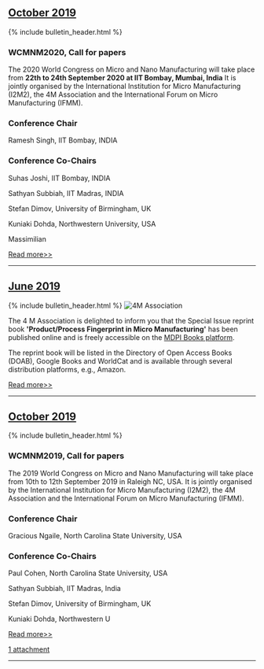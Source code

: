 ## [October 2019](/4m-association/bulletin/2019/october.html)

{% include bulletin_header.html %}
### WCMNM2020, Call for papers

The 2020 World Congress on Micro and Nano Manufacturing will take place from **22th to 24th September 2020 at IIT Bombay, Mumbai, India**
It is jointly organised by the International Institution for Micro Manufacturing (I2M2), the 4M Association and the International Forum on Micro Manufacturing (IFMM).

### Conference Chair

Ramesh Singh, IIT Bombay, INDIA

### Conference Co-Chairs

Suhas Joshi, IIT Bombay, INDIA

Sathyan Subbiah, IIT Madras, INDIA

Stefan Dimov, University of Birmingham, UK

Kuniaki Dohda, Northwestern University, USA

Massimilian

[Read more>>](/4m-association/bulletin/2019/october.html)


---


    
## [June 2019](/4m-association/bulletin/2019/june.html)
  
{% include bulletin_header.html %}
![4M Association](/4m-association/assets/images/ProductProcess_Fingerprint_in_Micro_Manufacturing_0.jpg)

The 4 M Association is delighted to inform you that the Special Issue reprint book **'Product/Process Fingerprint in Micro Manufacturing'** has been published online and is freely accessible on the [MDPI Books platform](http://www.mdpi.com/books/pdfview/book/1325).

The reprint book will be listed in the Directory of Open Access Books (DOAB), Google Books and WorldCat and is available through several distribution platforms, e.g., Amazon.

[Read more>>](/4m-association/bulletin/2019/june.html)


---


## [October 2019](/4m-association/bulletin/2019/october.html)

{% include bulletin_header.html %}
### WCMNM2019, Call for papers

The 2019 World Congress on Micro and Nano Manufacturing will take place from 10th to 12th September 2019 in Raleigh NC, USA.
It is jointly organised by the International Institution for Micro Manufacturing (I2M2), the 4M Association and the International Forum on Micro Manufacturing (IFMM).

### Conference Chair

Gracious Ngaile, North Carolina State University, USA

### Conference Co-Chairs

Paul Cohen, North Carolina State University, USA

Sathyan Subbiah, IIT Madras, India

Stefan Dimov, University of Birmingham, UK

Kuniaki Dohda, Northwestern U

[Read more>>](/4m-association/bulletin/2019/november.md)

[1 attachment](/4m-association/bulletin/2019/november.md#attachments)

--- 